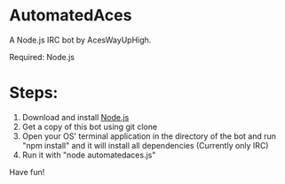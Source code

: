 AutomatedAces
==============
A Node.js IRC bot by AcesWayUpHigh.

Required: Node.js

Steps:
===========
1. Download and install [Node.js](http://nodejs.org/)
2. Get a copy of this bot using git clone
3. Open your OS' terminal application in the directory of the bot and run "npm install" and it will install all dependencies (Currently only IRC)
4. Run it with "node automatedaces.js"

Have fun!
